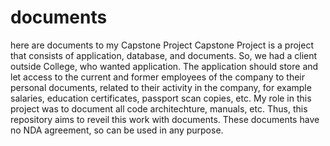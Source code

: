 # documents
here are documents to my Capstone Project
Capstone Project is a project that consists of application, database, and documents.
So, we had a client outside College, who wanted application.
The application should store and let access to the current and former employees of the company to their personal documents, related to their activity in the company, for example salaries, education certificates, passport scan copies, etc.
My role in this project was to document all code architechture, manuals, etc.
Thus, this repository aims to reveil this work with documents.
These documents have no NDA agreement, so can be used in any purpose.
